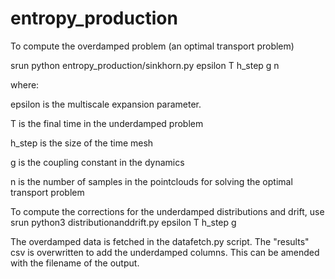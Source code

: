 # entropy_production

To compute the overdamped problem (an optimal transport problem)

srun python entropy_production/sinkhorn.py epsilon T h_step g n

where:

epsilon is the multiscale expansion parameter. 

T is the final time in the underdamped problem

h_step is the size of the time mesh

g is the coupling constant in the dynamics 

n is the number of samples in the pointclouds for solving the optimal transport problem

To compute the corrections for the underdamped distributions and drift, use 
srun python3 distributionanddrift.py epsilon T h_step g

The overdamped data is fetched in the datafetch.py script. The "results" csv is overwritten to add the underdamped columns. This can be amended with the filename of the output. 



